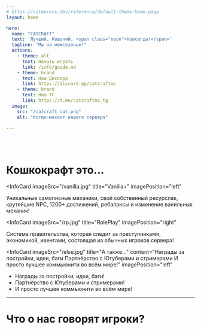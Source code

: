 ```yaml
---
# https://vitepress.dev/reference/default-theme-home-page
layout: home

hero:
  name: "CATCRAFT"
  text: 'Лучший. Кошачий. <span class="neon">Навсегда!</span>'
  tagline: "Мы на межсезонье!"
  actions:
    - theme: alt
      text: Начать играть
      link: /info/guide.md
    - theme: brand
      text: Наш Дискорд
      link: https://discord.gg/catcraftmc
    - theme: brand
      text: Наш ТГ
      link: https://t.me/catcraftmc_tg
  image:
    src: "/catcraft_cat.png"
    alt: "Котик-маскот нашего сервера"

---
```


<Countdown />

<br><br>

# Кошкокрафт это...

<InfoCard 
  imageSrc="/vanilla.jpg"
  title="Vanilla+"
  imagePosition="left"
>
Уникальные самописные механики, свой собственный ресурспак, крутейшие NPC, 1200+ достижений, ребалансы и изменение ванильных механик!
</InfoCard>

<InfoCard 
  imageSrc="/rp.jpg"
  title="RolePlay"
  imagePosition="right"
>
Система правительства, которая следит за преступниками, экономикой, ивентами, состоящая из обычных игроков сервера!
</InfoCard>

<InfoCard 
  imageSrc="/else.jpg"
  title="А также..."
  content="Награды за постройки, идеи, баги  Партнёрство с Ютуберами и стримерами  И просто лучшее коммьюнити во всём мире!"
  imagePosition="left"
>
<ul>
<li>Награды за постройки, идеи, баги!</li>
<li>Партнёрство с Ютуберами и стримерами! </li>
<li>И просто лучшее коммьюнити во всём мире!</li>
</ul>
</InfoCard>

***

# Что о нас говорят игроки?

<Reviews />